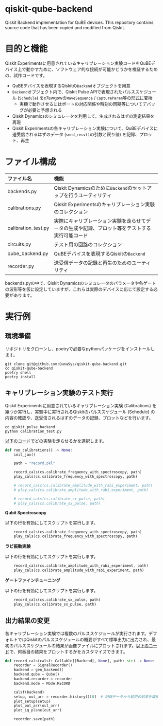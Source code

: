 # qiskit-qube-backend

Qiskit Backend implementation for QuBE devices.
This repository contains source code that has been copied and modified from Qiskit.

# 目的と機能

Qiskit Experimentsに用意されているキャリブレーション実験コードをQuBEデバイス上で動かすために、ソフトウェア的な接続が可能かどうかを検証するための、試作コードです。

- QuBEデバイスを表現するQiskitの`Backend`オブジェクトを用意
- `Backend`オブジェクト内で、Qiskit Pulse APIで表現されたパルススケジュール (`Schedule`) をe7awgswの`WaveSequence` / `CaptureParam`等の形式に変換
    - 実機で動作させるにはポートの対応関係や時刻の同期等についてデバッグが必要と予想される
- Qiskit Dynamicsのシミュレータを利用して、生成されるはずの測定結果を再現
- Qiskit Experimentsの各キャリブレーション実験について、QuBEデバイスに送受信されるはずのデータ (`send_recv()`の引数と戻り値) を記録、プロット、再生

# ファイル構成

|ファイル名|機能|
|:--|:--|
|backends.py|Qiskit Dynamicsのために`Backend`のセットアップを行うユーティリティ|
|calibrations.py|Qiskit Experimentsのキャリブレーション実験のコレクション|
|calibration\_test.py|実際にキャリブレーション実験を走らせてデータの生成や記録、プロット等をテストする実行可能コード|
|circuits.py|テスト用の回路のコレクション|
|qube\_backend.py|QuBEデバイスを表現するQiskitの`Backend`|
|recorder.py|送受信データの記録と再生のためのユーティリティ|

backends.pyの中で、Qiskit Dynamicsのシミュレータのパラメータや各ゲートの波形等を仮に設定していますが、これらは実際のデバイスに応じて設定する必要があります。

# 実行例

## 環境準備

リポジトリをクローンし、poetryで必要なpythonパッケージをインストールします。

```shell
git clone git@github.com:QunaSys/qiskit-qube-backend.git
cd qiskit-qube-backend
poetry shell
poetry install
```

## キャリブレーション実験のテスト実行

Qiskit Experimentsに用意されているキャリブレーション実験 (Calibrations) を幾つか実行し、実験中に実行されるQiskitのパルススケジュール (Schedule) の内容の確認や、送受信されるはずのデータの記録、プロットなどを行います。

```shell
cd qiskit_pulse_backend
python calibration_test.py
```

[以下のコード](https://github.com/QunaSys/qiskit-qube-backend/blob/264657418517da97caad5d0d9b8ec22fb0f487b5/qiskit_qube_backend/calibration_test.py#L188-L200)でどの実験を走らせるかを選択します。

```python
def run_calibrations() -> None:
    init_jax()

    path = "record.pkl"

    record_cals(cs.calibrate_frequency_with_spectroscopy, path)
    play_cals(cs.calibrate_frequency_with_spectroscopy, path)

    # record_cals(cs.calibrate_amplitude_with_rabi_experiment, path)
    # play_cals(cs.calibrate_amplitude_with_rabi_experiment, path)

    # record_cals(cs.calibrate_sx_pulse, path)
    # play_cals(cs.calibrate_sx_pulse, path)
```

**Qubit Spectroscopy**

以下の行を有効にしてスクリプトを実行します。

```python
    record_cals(cs.calibrate_frequency_with_spectroscopy, path)
    play_cals(cs.calibrate_frequency_with_spectroscopy, path)
```

**ラビ振動実験**

以下の行を有効にしてスクリプトを実行します。

```python
    record_cals(cs.calibrate_amplitude_with_rabi_experiment, path)
    play_cals(cs.calibrate_amplitude_with_rabi_experiment, path)
```

**ゲートファインチューニング**

以下の行を有効にしてスクリプトを実行します。

```python
    record_cals(cs.calibrate_sx_pulse, path)
    play_cals(cs.calibrate_sx_pulse, path)
```

## 出力結果の変更

各キャリブレーション実験では複数のパルススケジュールが実行されます。デフォルトではQiskitのパルススケジュールの概要がすべて標準出力に出力され、最初のパルススケジュールの結果が画像ファイルにプロットされます。[以下のコード](https://github.com/QunaSys/qiskit-qube-backend/blob/730e0bf443d3d95b414aee2072bff9afd55b7acd/qiskit_qube_backend/calibration_test.py#L68-L81)で、何番目の結果をプロットするかをカスタマイズできます。

```python
def record_cals(calsf: Callable[[Backend], None], path: str) -> None:
    recorder = SignalRecorder()
    backend = gen_backend()
    backend.qube = Qube()
    backend.recorder = recorder
    backend.mode = Mode.RECORD

    calsf(backend)
    setup, out_arr = recorder.history()[0]  # 記録データから最初の結果を取得
    plot_setup(setup)
    plot_out_arr(out_arr)
    plot_iq_plane(out_arr)

    recorder.save(path)
```
